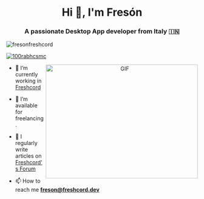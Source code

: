 <h1 align="center">Hi 👋, I'm Fresón</h1>
<h3 align="center">A passionate Desktop App developer from Italy &#127470;&#127475</h3>

<p align="left"> <img src="https://komarev.com/ghpvc/?username=fresonfreshcord&label=Profile%20views&color=0e75b6&style=flat" alt="fresonfreshcord" /> </p>

<p align="left"> <a href="https://twitter.com/fresonfreshcord" target="blank"><img src="https://img.shields.io/twitter/follow/fresonfreshcord?logo=twitter&style=for-the-badge" alt="100rabhcsmc" /></a> </p>

<a target="_blank" align="center">
  <img align="right" top="500" height="300" width="400" alt="GIF" src="https://media.giphy.com/media/SWoSkN6DxTszqIKEqv/giphy.gif">
</a>

- 🔭 I’m currently working in <a href="https://freshcord.dev/" target="blank">Freshcord</a>

- 🤝 I’m available for freelancing.

- 📝 I regularly write articles on [Freshcord's Forum](https://freshcord.dev/forum)

- 📫 How to reach me **freson@freshcord.dev**
